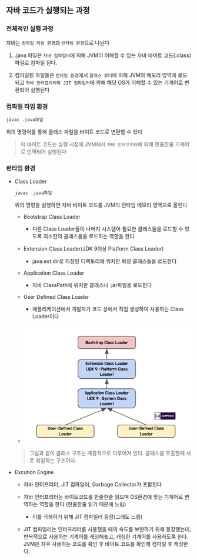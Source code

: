 ## 자바 코드가 실행되는 과정

### 전체적인 실행 과정
자바는 ```컴파일 타임 환경```과 ```런타임 환경```으로 나뉜다
1. .java 파일은 ```자바 컴파일러```에 의해 JVM이 이해할 수 있는 자바 바이트 코드(.class)파일로 컴파일 된다.

2. 컴파일된 파일들은 ```런타임 환경```에서 ```클래스 로더```에 의해 JVM의 메모리 영역에 로드되고 ```자바 인터프리터와 JIT 컴파일러```에 의해 해당 OS가 이해할 수 있는 기계어로 변환되어 실행된다

### 컴파일 타임 환경

```cmd
javac .java파일
```
위의 명령어를 통해 클래스 파일을 바이트 코드로 변환할 수 있다

> 이 바이트 코드는 실행 시점에 JVM에서 ```자바 인터프리터```에 의해 한줄한줄 기계어로 번역되어 실행된다

### 런타임 환경

* Class Loader
    ```cmd
    javac .java파일
    ```
    위의 명령을 실행하면 자바 바이트 코드를 JVM의 런타임 메모리 영역으로 올린다 

    * Bootstrap Class Loader
        * 다른 Class Loader들이 나머지 시스템이 필요한 클래스들을 로드할 수 있도록 최소한의 클래스들을 로드하는 역할을 한다

    * Extension Class Loader(JDK 9이상 Platform Class Loader)
        * java.ext.dir로 지정된 디렉토리에 위치한 확장 클래스들을 로드한다

    * Application Class Loader
        * 자바 ClassPath에 위치한 클래스나 .jar파일을 로드한다

    * User Defined Class Loader
        * 애플리케이션에서 개발자가 코드 상에서 직접 생성하여 사용하는 Class Loader이다

    * ![classLoader](../../image/JavaClassLoader.png)
    > 그림과 같이 클래스 구조는 계층적으로 이루어져 있다. 클래스를 호출할때 서로 위임하는 구조이다.

* Excution Engine
    * 자바 인터프리터, JIT 컴파일러, Garbage Collector가 포함된다

    * 자바 인터프리터는 바이트코드를 한줄한줄 읽으며 OS환경에 맞는 기계어로 변역하는 역할을 한다 (한줄한줄 읽기 때문에 느림)
        * 이를 극복하기 위해 JIT 컴파일러 등장(그래도 느림)

    * JIT 컴파일러는 인터프리터를 사용했을 때의 속도를 보완하기 위해 등장했는데, 반복적으로 사용하는 기계어를 캐싱해놓고, 캐싱한 기계어를 사용하도록 한다. JVM은 자주 사용하는 코드를 확인 후 바이트 코드를 확인해 컴파일 후 캐싱한다.